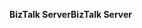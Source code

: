 <span data-ttu-id="3271e-101">**BizTalk Server**</span><span class="sxs-lookup"><span data-stu-id="3271e-101">**BizTalk Server**</span></span>
